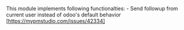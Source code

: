 This module implements following functionalties:
    - Send followup from current user instead of odoo's default behavior [https://mypmstudio.com/issues/42334]
